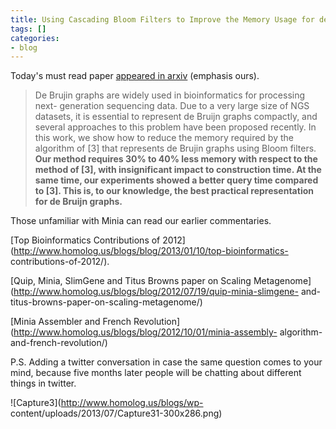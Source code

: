 ```yaml
---
title: Using Cascading Bloom Filters to Improve the Memory Usage for de Brujin Graphs
tags: []
categories:
- blog
---
```

Today's must read paper [appeared in arxiv](http://arxiv.org/abs/1302.7278)
(emphasis ours).
<!--more-->

> De Brujin graphs are widely used in bioinformatics for processing next-
generation sequencing data. Due to a very large size of NGS datasets, it is
essential to represent de Bruijn graphs compactly, and several approaches to
this problem have been proposed recently. In this work, we show how to reduce
the memory required by the algorithm of [3] that represents de Brujin graphs
using Bloom filters. **Our method requires 30% to 40% less memory with respect
to the method of [3], with insignificant impact to construction time. At the
same time, our experiments showed a better query time compared to [3]. This
is, to our knowledge, the best practical representation for de Bruijn
graphs.**

Those unfamiliar with Minia can read our earlier commentaries.

[Top Bioinformatics Contributions of
2012](http://www.homolog.us/blogs/blog/2013/01/10/top-bioinformatics-
contributions-of-2012/).

[Quip, Minia, SlimGene and Titus Browns paper on Scaling
Metagenome](http://www.homolog.us/blogs/blog/2012/07/19/quip-minia-slimgene-
and-titus-browns-paper-on-scaling-metagenome/)

[Minia Assembler and French
Revolution](http://www.homolog.us/blogs/blog/2012/10/01/minia-assembly-
algorithm-and-french-revolution/)

P.S. Adding a twitter conversation in case the same question comes to your
mind, because five months later people will be chatting about different things
in twitter.

![Capture3](http://www.homolog.us/blogs/wp-
content/uploads/2013/07/Capture31-300x286.png)

